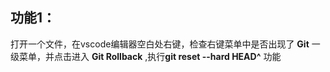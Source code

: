 

## 功能1：

打开一个文件，在vscode编辑器空白处右键，检查右键菜单中是否出现了 **Git** 一级菜单，并点击进入 **Git Rollback** ,执行**git reset --hard HEAD^** 功能

